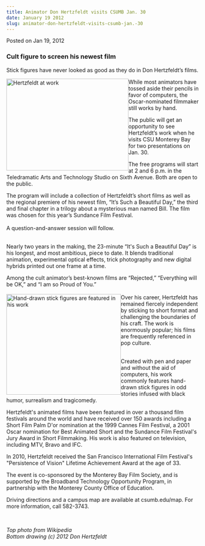 ```yaml
---
title: Animator Don Hertzfeldt visits CSUMB Jan. 30
date: January 19 2012
slug: animator-don-hertzfeldt-visits-csumb-jan.-30
---
```


 



<span class="date">Posted on Jan 19, 2012    </span>
<h3>Cult figure to screen his newest film</h3>
<p>Stick figures have never looked as good as they do in Don
Hertzfeldt&#x2019;s films.</p>
<p><img alt="Hertzfeldt at work" src="https://news.csumb.edu/sites/default/files/65/attachments/news/images/hertzfeldt_at_animation_desk.jpg" style="float:left; width:320px; height:240px">While most
animators have tossed aside their pencils in favor of computers,
the Oscar-nominated filmmaker still works by hand.</img></p>
<p>The public will get an opportunity to see Hertzfeldt&#x2019;s work when
he visits CSU Monterey Bay for two presentations on Jan. 30.</p>
<p>The free programs will start at 2 and 6 p.m. in the Teledramatic
Arts and Technology Studio on Sixth Avenue. Both are open to the
public.</p>
<p>The program will include a collection of Hertzfeldt&#x2019;s short
films as well as the regional premiere of his newest film, &#x201C;It&#x2019;s
Such a Beautiful Day,&#x201D; the third and final chapter in a trilogy
about a mysterious man named Bill. The film was chosen for this
year&#x2019;s Sundance Film Festival.<br>
<br>
A question-and-answer session will follow.</br></br></p>
<p>Nearly two years in the making, the 23-minute &#x201C;It&apos;s Such a
Beautiful Day&#x201D; is his longest, and most ambitious, piece to date.
It blends traditional animation, experimental optical effects,
trick photography and new digital hybrids printed out one frame at
a time.</p>
<p>Among the cult animator&#x2019;s best-known films are &#x201C;Rejected,&#x201D;
&#x201C;Everything will be OK,&#x201D; and &#x201C;I am so Proud of You.&#x201D;<br>
<br>
<img alt="Hand-drawn stick figures are featured in his work" src="https://news.csumb.edu/sites/default/files/65/attachments/news/images/beautifulday-11.jpg" style="float:left; width:300px; height:263px">Over his career,
Hertzfeldt has remained fiercely independent by sticking to short
format and challenging the boundaries of his craft. The work is
enormously popular; his films are frequently referenced in pop
culture.</img></br></br></p>
<p>Created with pen and paper and without the aid of computers, his
work commonly features hand-drawn stick figures in odd stories
infused with black humor, surrealism and tragicomedy.</p>
<p>Hertzfeldt&apos;s animated films have been featured in over a
thousand film festivals around the world and have received over 150
awards including a Short Film Palm D&apos;or nomination at the 1999
Cannes Film Festival, a 2001 Oscar nomination for Best Animated
Short and the Sundance Film Festival&apos;s Jury Award in Short
Filmmaking. His work is also featured on television, including MTV,
Bravo and IFC.</p>
<p>In 2010, Hertzfeldt received the San Francisco International
Film Festival&apos;s &quot;Persistence of Vision&quot; Lifetime Achievement Award
at the age of 33.</p>
<p>The event is co-sponsored by the Monterey Bay Film Society, and
is supported by the Broadband Technology Opportunity Program, in
partnership with the Monterey County Office of Education.</p>
<p>Driving directions and a campus map are available at
csumb.edu/map. For more information, call 582-3743.</p>
<p>&#xA0;</p>
<p class="small"><em>Top photo from Wikipedia<br>
Bottom drawing (c) 2012 Don Hertzfeldt</br></em><br>
&#xA0;</br></p>





```
